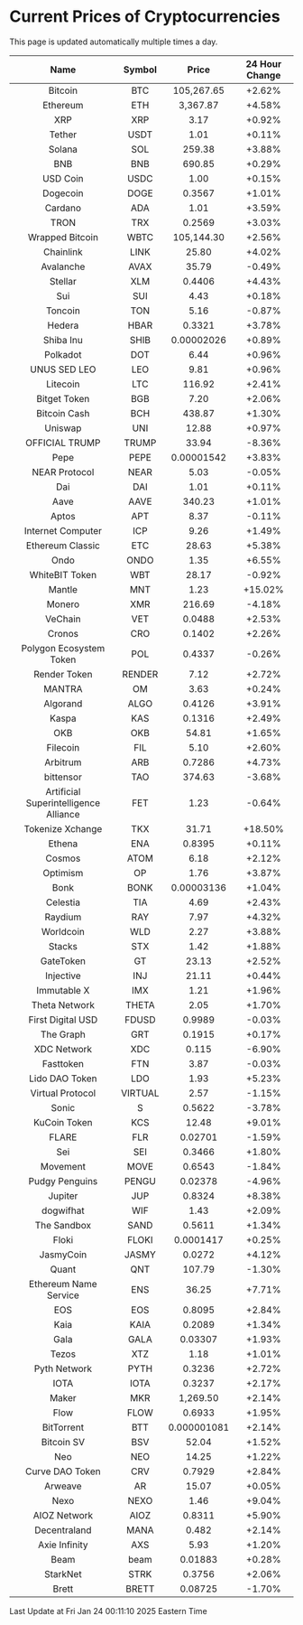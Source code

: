 # Current Prices of Cryptocurrencies
This page is updated automatically multiple times a day.

| Name | Symbol | Price | 24 Hour Change |
| :---: |:---:| :---: | :---: |
| Bitcoin | BTC | 105,267.65 | +2.62% |
| Ethereum | ETH | 3,367.87 | +4.58% |
| XRP | XRP | 3.17 | +0.92% |
| Tether | USDT | 1.01 | +0.11% |
| Solana | SOL | 259.38 | +3.88% |
| BNB | BNB | 690.85 | +0.29% |
| USD Coin | USDC | 1.00 | +0.15% |
| Dogecoin | DOGE | 0.3567 | +1.01% |
| Cardano | ADA | 1.01 | +3.59% |
| TRON | TRX | 0.2569 | +3.03% |
| Wrapped Bitcoin | WBTC | 105,144.30 | +2.56% |
| Chainlink | LINK | 25.80 | +4.02% |
| Avalanche | AVAX | 35.79 | -0.49% |
| Stellar | XLM | 0.4406 | +4.43% |
| Sui | SUI | 4.43 | +0.18% |
| Toncoin | TON | 5.16 | -0.87% |
| Hedera | HBAR | 0.3321 | +3.78% |
| Shiba Inu | SHIB | 0.00002026 | +0.89% |
| Polkadot | DOT | 6.44 | +0.96% |
| UNUS SED LEO | LEO | 9.81 | +0.96% |
| Litecoin | LTC | 116.92 | +2.41% |
| Bitget Token | BGB | 7.20 | +2.06% |
| Bitcoin Cash | BCH | 438.87 | +1.30% |
| Uniswap | UNI | 12.88 | +0.97% |
| OFFICIAL TRUMP | TRUMP | 33.94 | -8.36% |
| Pepe | PEPE | 0.00001542 | +3.83% |
| NEAR Protocol | NEAR | 5.03 | -0.05% |
| Dai | DAI | 1.01 | +0.11% |
| Aave | AAVE | 340.23 | +1.01% |
| Aptos | APT | 8.37 | -0.11% |
| Internet Computer | ICP | 9.26 | +1.49% |
| Ethereum Classic | ETC | 28.63 | +5.38% |
| Ondo | ONDO | 1.35 | +6.55% |
| WhiteBIT Token | WBT | 28.17 | -0.92% |
| Mantle | MNT | 1.23 | +15.02% |
| Monero | XMR | 216.69 | -4.18% |
| VeChain | VET | 0.0488 | +2.53% |
| Cronos | CRO | 0.1402 | +2.26% |
| Polygon Ecosystem Token | POL | 0.4337 | -0.26% |
| Render Token | RENDER | 7.12 | +2.72% |
| MANTRA | OM | 3.63 | +0.24% |
| Algorand | ALGO | 0.4126 | +3.91% |
| Kaspa | KAS | 0.1316 | +2.49% |
| OKB | OKB | 54.81 | +1.65% |
| Filecoin | FIL | 5.10 | +2.60% |
| Arbitrum | ARB | 0.7286 | +4.73% |
| bittensor | TAO | 374.63 | -3.68% |
| Artificial Superintelligence Alliance | FET | 1.23 | -0.64% |
| Tokenize Xchange | TKX | 31.71 | +18.50% |
| Ethena | ENA | 0.8395 | +0.11% |
| Cosmos | ATOM | 6.18 | +2.12% |
| Optimism | OP | 1.76 | +3.87% |
| Bonk | BONK | 0.00003136 | +1.04% |
| Celestia | TIA | 4.69 | +2.43% |
| Raydium | RAY | 7.97 | +4.32% |
| Worldcoin | WLD | 2.27 | +3.88% |
| Stacks | STX | 1.42 | +1.88% |
| GateToken | GT | 23.13 | +2.52% |
| Injective | INJ | 21.11 | +0.44% |
| Immutable X | IMX | 1.21 | +1.96% |
| Theta Network | THETA | 2.05 | +1.70% |
| First Digital USD | FDUSD | 0.9989 | -0.03% |
| The Graph | GRT | 0.1915 | +0.17% |
| XDC Network | XDC | 0.115 | -6.90% |
| Fasttoken | FTN | 3.87 | -0.03% |
| Lido DAO Token | LDO | 1.93 | +5.23% |
| Virtual Protocol | VIRTUAL | 2.57 | -1.15% |
| Sonic | S | 0.5622 | -3.78% |
| KuCoin Token | KCS | 12.48 | +9.01% |
| FLARE | FLR | 0.02701 | -1.59% |
| Sei | SEI | 0.3466 | +1.80% |
| Movement | MOVE | 0.6543 | -1.84% |
| Pudgy Penguins | PENGU | 0.02378 | -4.96% |
| Jupiter | JUP | 0.8324 | +8.38% |
| dogwifhat | WIF | 1.43 | +2.09% |
| The Sandbox | SAND | 0.5611 | +1.34% |
| Floki | FLOKI | 0.0001417 | +0.25% |
| JasmyCoin | JASMY | 0.0272 | +4.12% |
| Quant | QNT | 107.79 | -1.30% |
| Ethereum Name Service | ENS | 36.25 | +7.71% |
| EOS | EOS | 0.8095 | +2.84% |
| Kaia | KAIA | 0.2089 | +1.34% |
| Gala | GALA | 0.03307 | +1.93% |
| Tezos | XTZ | 1.18 | +1.01% |
| Pyth Network | PYTH | 0.3236 | +2.72% |
| IOTA | IOTA | 0.3237 | +2.17% |
| Maker | MKR | 1,269.50 | +2.14% |
| Flow | FLOW | 0.6933 | +1.95% |
| BitTorrent | BTT | 0.000001081 | +2.14% |
| Bitcoin SV | BSV | 52.04 | +1.52% |
| Neo | NEO | 14.25 | +1.22% |
| Curve DAO Token | CRV | 0.7929 | +2.84% |
| Arweave | AR | 15.07 | +0.05% |
| Nexo | NEXO | 1.46 | +9.04% |
| AIOZ Network | AIOZ | 0.8311 | +5.90% |
| Decentraland | MANA | 0.482 | +2.14% |
| Axie Infinity | AXS | 5.93 | +1.20% |
| Beam | beam | 0.01883 | +0.28% |
| StarkNet | STRK | 0.3756 | +2.06% |
| Brett | BRETT | 0.08725 | -1.70% |

Last Update at Fri Jan 24 00:11:10 2025 Eastern Time